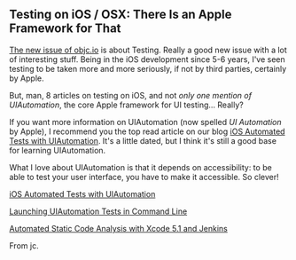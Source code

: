 ## Testing on iOS / OSX: There Is an Apple Framework for That

[The new issue of objc.io][] is about Testing. Really a good new issue with a lot of interesting stuff. Being in the iOS development since 5-6 years, I've seen testing to be taken more and more seriously, if not by third parties, certainly by Apple. 

But, man, 8 articles on testing on iOS, and not _only one mention of UIAutomation_, the core Apple framework for UI testing... Really?

If you want more information on UIAutomation (now spelled _UI Automation_ by Apple), I recommend you the top read article on our blog [iOS Automated Tests with UIAutomation][]. It's a little dated, but I think it's still a good base for learning UIAutomation.

What I love about UIAutomation is that it depends on accessibility: to be able to test your user interface, you have to make it accessible. So clever!

[iOS Automated Tests with UIAutomation][]

[Launching UIAutomation Tests in Command Line][]

[Automated Static Code Analysis with Xcode 5.1 and Jenkins][]

From jc.

[The new issue of objc.io]: http://www.objc.io/issue-15/
[iOS Automated Tests with UIAutomation]: http://blog.manbolo.com/2012/04/08/ios-automated-tests-with-uiautomation
[Launching UIAutomation Tests in Command Line]: http://blog.manbolo.com/2013/04/09/launching-uiautomation-tests-in-command-line
[Automated Static Code Analysis with Xcode 5.1 and Jenkins]: http://blog.manbolo.com/2014/04/15/automated-static-code-analysis-with-xcode-5.1-and-jenkins